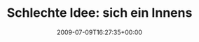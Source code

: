 ---
retweeted: false
source: <a href="http://twitter.com" rel="nofollow">Twitter Web Client</a>
entities:
  hashtags:
  - text: leipzig
    indices:
    - '124'
    - '132'
  - text: joeys
    indices:
    - '133'
    - '139'
  symbols: []
  user_mentions: []
  urls: []
display_text_range:
- '0'
- '139'
favorite_count: '0'
id_str: '2552556342'
truncated: false
retweet_count: '0'
id: '2552556342'
created_at: Thu Jul 09 16:27:35 +0000 2009
favorited: false
full_text: 'Schlechte Idee: sich ein Innenstadtrennen mit einem Pizza-Moped liefern,
  wenn man ne leere Kiste Mate auf dem Rücksitz hat. #leipzig #joeys'
lang: de
tags:
- leipzig
- joeys
- pesos:twitter
date: '2009-07-09T16:27:35+00:00'
src: https://twitter.com/bascht/status/2552556342
original_url: https://twitter.com/bascht/status/2552556342
type: twitter_tweet
text: 'Schlechte Idee: sich ein Innenstadtrennen mit einem Pizza-Moped liefern, wenn
  man ne leere Kiste Mate auf dem Rücksitz hat. #leipzig #joeys'
title: 'Schlechte Idee: sich ein Innens'

---